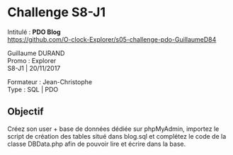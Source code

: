 # Challenge S8-J1
Intitulé : **PDO Blog**  
https://github.com/O-clock-Explorer/s05-challenge-pdo-GuillaumeD84

Guillaume DURAND  
Promo : Explorer  
S8-J1 | 20/11/2017

Formateur : Jean-Christophe  
Type : SQL | PDO

## Objectif
Créez son user + base de données dédiée sur phpMyAdmin, importez le script de création des tables situé dans blog.sql et complétez le code de la classe DBData.php afin de pouvoir lire et écrire dans la base.
